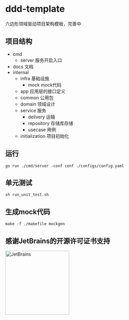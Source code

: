 # ddd-template
六边形领域驱动项目架构模板，完善中

## 项目结构
- cmd 
  - server 服务开启入口
- docs 文档
- internal
    - infra 基础设施
        - mock mock代码
    - app 应用层的接口定义
    - common 公用包
    - domain 领域设计
    - service 服务
      - delivery 运输
      - repository 存储库存储
      - usecase 用例
    - initialization 项目初始化

## 运行
```shell
go run ./cmd/server -conf conf ./configs/config.yaml
```
## 单元测试
```shell
sh run_unit_test.sh
```

## 生成mock代码
```shell
make -f ./makefile mockgen
```
## 感谢JetBrains的开源许可证书支持
<img src="https://resources.jetbrains.com/storage/products/company/brand/logos/jb_beam.png?_gl=1*l2f4tq*_ga*MTE4NTc2NDE2MC4xNjU0MTM5MzQ0*_ga_9J976DJZ68*MTY1NDEzOTM0NC4xLjAuMTY1NDEzOTM0NC4w" alt="JetBrains" width="200">